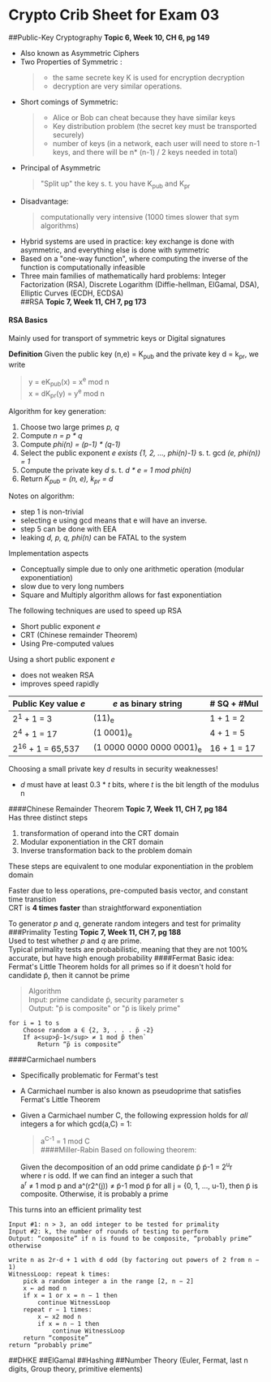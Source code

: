 # Crypto Crib Sheet for Exam 03
##Public-Key Cryptography
**Topic 6, Week 10, CH 6, pg 149**                      
- Also known as Asymmetric Ciphers                      
- Two Properties of Symmetric : 
    > - the same secrete key K is used for encryption decryption
    > - decryption are very similar operations.                          
- Short comings of Symmetric: 
    > - Alice or Bob can cheat because they have similar keys
    > - Key distribution problem (the secret key must be transported securely)
    > - number of keys (in a network, each user will need to store n-1 keys, and there will be n* (n-1) / 2 keys needed in total)
- Principal of Asymmetric
    > "Split up" the key s. t. you have K<sub>pub</sub> and K<sub>pr</sub>                      
- Disadvantage: 
    > computationally very intensive (1000 times slower that sym algorithms)                      
- Hybrid systems are used in practice: key exchange is done with asymmetric, and everything else is done with symmetric
- Based on a "one-way function", where computing the inverse of the function is computationally infeasible
- Three main families of mathematically hard problems: Integer Factorization (RSA), Discrete Logarithm (Diffie-hellman, ElGamal, DSA), Elliptic Curves (ECDH, ECDSA)                    
##RSA
**Topic 7, Week 11, CH 7, pg 173**
#### RSA Basics
Mainly used for transport of symmetric keys or Digital signatures

**Definition**
Given the public key (n,e) = K<sub>pub</sub> and the private key d = k<sub>pr</sub>, we write 
> y = eK<sub>pub</sub>(x) = x<sup>e</sup> mod n  
> x = dK<sub>pr</sub>(y) = y<sup>e</sup> mod n 

Algorithm for key generation:
1. Choose two large primes _p, q_ 
2. Compute _n = p * q_
3. Compute _phi(n) = (p-1) * (q-1)_
4. Select the public exponent _e exists {1, 2, ..., phi(n)-1}_ s. t. gcd _(e, phi(n)) = 1_
5. Compute the private key _d_ s. t. _d * e = 1 mod phi(n)_
6. Return _K<sub>pub</sub> = (n, e), k<sub>pr</sub> = d_

Notes on algorithm: 
- step 1 is non-trivial
- selecting e using gcd means that e will have an inverse. 
- step 5 can be done with EEA
- leaking _d, p, q, phi(n)_ can be FATAL to the system

Implementation aspects
- Conceptually simple due to only one arithmetic operation (modular exponentiation)
- slow due to very long numbers
- Square and Multiply algorithm allows for fast exponentiation 

 The following techniques are used to speed up RSA
 - Short public exponent _e_
 - CRT (Chinese remainder Theorem)
 - Using Pre-computed values 
 
 Using a short public exponent _e_
 - does not weaken RSA
 - improves speed rapidly

| Public Key value _e_ | _e_ as binary string |  # SQ + #Mul |
| ----------- | ----------- |----------- |
| 2<sup>1</sup> + 1 = 3 | (11)<sub>e</sub> | 1 + 1 = 2 | 
| 2<sup>4</sup> + 1 = 17 | (1 0001)<sub>e</sub> | 4 + 1 = 5 | 
| 2<sup>16</sup> + 1 = 65,537 | (1 0000 0000 0000 0001)<sub>e</sub> | 16 + 1 = 17 |  

Choosing a small private key _d_ results in security weaknesses!
- _d_ must have at least 0.3 * _t_ bits, where _t_ is the bit length of the modulus n  

####Chinese Remainder Theorem
**Topic 7, Week 11, CH 7, pg 184**  
Has three distinct steps
1) transformation of operand into the CRT domain
2) Modular exponentiation in the CRT domain
3) Inverse transformation back to the problem domain  

These steps are equivalent to one modular exponentiation in the problem domain  
  
Faster due to less operations, pre-computed basis vector, and constant time transition  
CRT is **4 times faster** than straightforward exponentiation 

To generator _p_ and _q_, generate random integers and test for primality 
###Primality Testing
**Topic 7, Week 11, CH 7, pg 188**  
Used to test whether _p_ and _q_ are prime.  
Typical primality tests are probabilistic, meaning that they are not 100% accurate, but have high enough probability 
####Fermat
Basic idea: Fermat's Little Theorem holds for all primes so if it doesn't hold for candidate p̃, then it cannot be prime  
>Algorithm  
Input: prime candidate p̃, security parameter s  
>Output: "p̃ is composite" or "p̃ is likely prime"  
>
    for i = 1 to s   
        Choose random a ∈ {2, 3, . . . p̃ -2}  
        If a<sup>p̃-1</sup> ≠ 1 mod p̃ then`
            Return “p̃ is composite”  
 
####Carmichael numbers
- Specifically problematic for Fermat's test  
- A Carmichael number is also known as pseudoprime that satisfies Fermat's Little Theorem  
- Given a Carmichael number C, the following expression holds for _all_ integers a for which gcd(a,C) = 1:  
    > a<sup>C-1</sup> = 1 mod C  
####Miller-Rabin
Based on following theorem:  
    
    Given the decomposition of an odd prime candidate p̃
        p̃-1 = 2<sup>u</sup>r   
    where r is odd. If we can find an integer a such that  
        a<sup>r</sup> ≠ 1 mod p and a^(r2^(j))  ≠ p̃-1 mod p̃
    for all j = {0, 1, ..., u-1}, then p̃ is composite. Otherwise, it is probably a prime 
    
This turns into an efficient primality test
    
    Input #1: n > 3, an odd integer to be tested for primality
    Input #2: k, the number of rounds of testing to perform
    Output: “composite” if n is found to be composite, “probably prime” otherwise  
    
    write n as 2r·d + 1 with d odd (by factoring out powers of 2 from n − 1)
    WitnessLoop: repeat k times:
        pick a random integer a in the range [2, n − 2]
        x ← ad mod n
        if x = 1 or x = n − 1 then
            continue WitnessLoop
        repeat r − 1 times:
            x ← x2 mod n
            if x = n − 1 then
                continue WitnessLoop
        return “composite”
    return “probably prime”     
##DHKE
##ElGamal
##Hashing
##Number Theory (Euler, Fermat, last n digits, Group theory, primitive elements)
